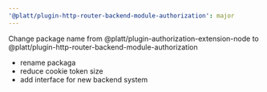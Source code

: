 ```yaml
---
'@platt/plugin-http-router-backend-module-authorization': major
---
```


Change package name from @platt/plugin-authorization-extension-node to @platt/plugin-http-router-backend-module-authorization

- rename packaga
- reduce cookie token size
- add interface for new backend system
